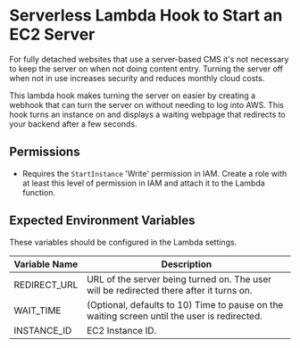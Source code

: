 # Serverless Lambda Hook to Start an EC2 Server
For fully detached websites that use a server-based CMS it's not necessary to keep the server on when not doing content entry. Turning the server off when not in use increases security and reduces monthly cloud costs. 

This lambda hook makes turning the server on easier by creating a webhook that can turn the server on without needing to log into AWS. This hook turns an instance on and displays a waiting webpage that redirects to your backend after a few seconds.

## Permissions
- Requires the `StartInstance` 'Write' permission in IAM. Create a role with at least this level of permission in IAM and attach it to the Lambda function.

## Expected Environment Variables
These variables should be configured in the Lambda settings.


| Variable Name | Description |
| ------------- | ----------- |
| REDIRECT_URL | URL of the server being turned on. The user will be redirected there after it turns on. |
| WAIT_TIME | (Optional, defaults to 10) Time to pause on the waiting screen until the user is redirected. |
| INSTANCE_ID | EC2 Instance ID. |

